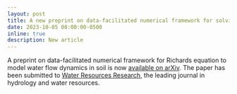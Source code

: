 ```yaml
---
layout: post
title: A new preprint on data-facilitated numerical framework for solving the Richards equation is available
date: 2023-10-05 08:00:00-0500
inline: true
description: New article
---
```


A preprint on data-facilitated numerical framework for Richards equation to model water flow dynamics in soil is now [available on arXiv](https://arxiv.org/abs/2310.02806). The paper has been submitted to [Water Resources Research](https://agupubs.onlinelibrary.wiley.com/journal/19447973), the leading journal in hydrology and water resources.
